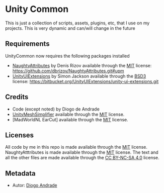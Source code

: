 # Unity Common

This is just a collection of scripts, assets, plugins, etc, that I use on my projects.
This is very dynamic and can/will change in the future

## Requirements

UnityCommon now requires the following packages installed
* [NaughtyAttributes] by Denis Rizov available through the [MIT] license: https://github.com/dbrizov/NaughtyAttributes.git#upm
* [UnityUIExtensions] by Simon Jackson available through the [BSD3] license: https://bitbucket.org/UnityUIExtensions/unity-ui-extensions.git

## Credits

* Code (except noted) by Diogo de Andrade
* [UnityMeshSimplifier] available through the [MIT] license.
* [MadWorldNL EarCut] available through the [MIT] license.

## Licenses

All code by me in this repo is made available through the [MIT] license.
NaughtyAtttributes is made available through the [MIT] license.
The text and all the other files are made available through the 
[CC BY-NC-SA 4.0] license.

## Metadata

* Autor: [Diogo Andrade][]

[Diogo Andrade]:https://github.com/DiogoDeAndrade
[GPLv3]:https://www.gnu.org/licenses/gpl-3.0.en.html
[CC BY-NC-SA 4.0]:https://creativecommons.org/licenses/by-nc-sa/4.0/
[MIT]:https://opensource.org/licenses/MIT
[BSD3]:https://bitbucket.org/UnityUIExtensions/unity-ui-extensions/wiki/License
[Bfxr]:https://www.bfxr.net/
[NaughtyAttributes]:https://github.com/dbrizov/NaughtyAttributes
[UnityUIExtensions]:https://bitbucket.org/UnityUIExtensions/unity-ui-extensions/src/release/
[UnityMeshSimplifier]:https://github.com/Whinarn/UnityMeshSimplifier
